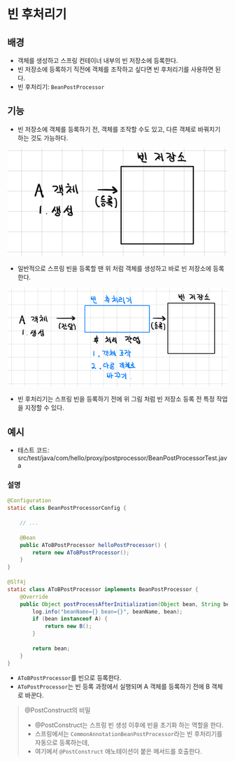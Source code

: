 # 빈 후처리기

## 배경
- 객체를 생성하고 스프링 컨테이너 내부의 빈 저장소에 등록한다.
- 빈 저장소에 등록하기 직전에 객체를 조작하고 싶다면 빈 후처리기를 사용하면 된다.
- 빈 후처리기: `BeanPostProcessor`

## 기능
- 빈 저장소에 객체를 등록하기 전, 객체를 조작할 수도 있고, 다른 객체로 바꿔치기 하는 것도 가능하다.

![img.png](beanpostprocessor2.png)

- 일반적으로 스프링 빈을 등록할 땐 위 처럼 객체를 생성하고 바로 빈 저장소에 등록한다.

![img.png](beanpostprocessor1.png)

- 빈 후처리기는 스프링 빈을 등록하기 전에 위 그림 처럼 빈 저장소 등록 전 특정 작업을 지정할 수 있다.

## 예시

- 테스트 코드: src/test/java/com/hello/proxy/postprocessor/BeanPostProcessorTest.java

### 설명

```java
@Configuration
static class BeanPostProcessorConfig {
    
    // ...

    @Bean
    public AToBPostProcessor helloPostProcessor() {
        return new AToBPostProcessor();
    }
}

@Slf4j
static class AToBPostProcessor implements BeanPostProcessor {
    @Override
    public Object postProcessAfterInitialization(Object bean, String beanName) throws BeansException {
        log.info("beanName={} bean={}", beanName, bean);
        if (bean instanceof A) {
            return new B();
        }

        return bean;
    }
}
```

- `AToBPostProcessor`를 빈으로 등록한다.
- `AToPostProcessor`는 빈 등록 과정에서 실행되며 A 객체를 등록하기 전에 B 객체로 바꾼다.

> @PostConstruct의 비밀
> - @PostConstruct는 스프링 빈 생성 이후에 빈을 초기화 하는 역할을 한다.
> - 스프링에서는 `CommonAnnotationBeanPostProcessor`라는 빈 후처리기를 자동으로 등록하는데,
> - 여기에서 `@PostConstruct` 애노테이션이 붙은 메서드를 호출한다.
